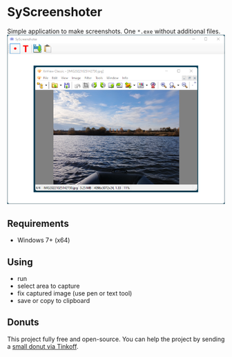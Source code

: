 # SyScreenshoter

Simple application to make screenshots. One `*.exe` without additional files.
![screenshot](screenshot.png)


## Requirements

 * Windows 7+ (x64)


## Using

 * run
 * select area to capture
 * fix captured image (use pen or text tool)
 * save or copy to clipboard


## Donuts

 This project fully free and open-source. You can help the project by sending a [small donut via Tinkoff](https://www.tinkoff.ru/cf/1P754cLgSiB).
